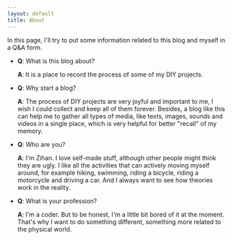 ```yaml
---
layout: default
title: About
---
```

In this page, I'll try to put some information related to this blog and myself in a Q&A form.

* **Q**: What is this blog about?

    **A**: It is a place to record the process of some of my DIY projects.

* **Q**: Why start a blog?

    **A**: The process of DIY projects are very joyful and important to me, I wish I could collect and keep all of them forever. Besides, a blog like this can help me to gather all types of media, like texts, images, sounds and videos in a single place, which is very helpful for better "recall" of my memory.

* **Q**: Who are you?

    **A**: I'm Zihan. I love self-made stuff, although other people might think they are ugly. I like all the activities that can actively moving myself around, for example hiking, swimming, riding a bicycle, riding a motorcycle and driving a car. And I always want to see how theories work in the reality.

* **Q**: What is your profession?

    **A**: I'm a coder. But to be honest, I'm a little bit bored of it at the moment. That's why I want to do something different, something more related to the physical world.
